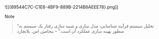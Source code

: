 ![[{89544C7C-C1E6-4BF9-889B-2214B6AEEE78}.png]]

> [!NOTE]
> > “تحلیل سیستم فرآیند شناسایی، مدل سازی و شبیه سازی رفتار یک سیستم به منظور بهینه سازی عملکرد آن است.” – بنجامین اس. بلانچارد